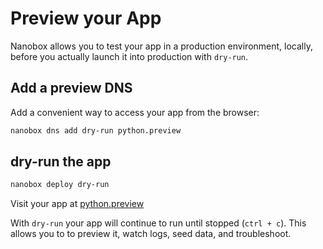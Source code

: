 # Preview your App

Nanobox allows you to test your app in a production environment, locally, before you actually launch it into production with `dry-run`.

## Add a preview DNS
Add a convenient way to access your app from the browser:

```bash
nanobox dns add dry-run python.preview
```

## dry-run the app

```bash
nanobox deploy dry-run
```

Visit your app at <a href="http://python.preview" target="\_blank">python.preview</a>

With `dry-run` your app will continue to run until stopped (`ctrl + c`). This allows you to to preview it, watch logs, seed data, and troubleshoot.
